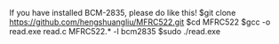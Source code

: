 


If you have installed BCM-2835, please do like this!
$git clone https://github.com/hengshuangliu/MFRC522.git
$cd MFRC522
$gcc -o read.exe read.c MFRC522.* -l bcm2835
$sudo ./read.exe
